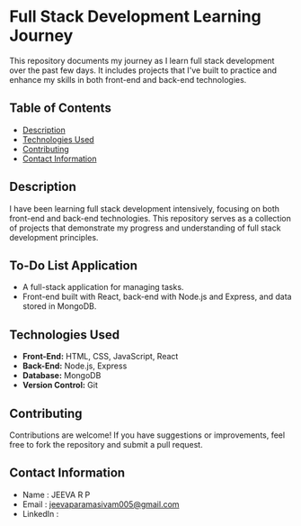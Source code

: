 # Full Stack Development Learning Journey

This repository documents my journey as I learn full stack development over the past few days. It includes projects that I've built to practice and enhance my skills in both front-end and back-end technologies.

## Table of Contents
- [Description](#description)
- [Technologies Used](#technologies-used)
- [Contributing](#contributing)
- [Contact Information](#contact-information)

## Description

I have been learning full stack development intensively, focusing on both front-end and back-end technologies. This repository serves as a collection of projects that demonstrate my progress and understanding of full stack development principles.

## To-Do List Application
- A full-stack application for managing tasks.
- Front-end built with React, back-end with Node.js and Express, and data stored in MongoDB.


## Technologies Used

- **Front-End:** HTML, CSS, JavaScript, React
- **Back-End:** Node.js, Express
- **Database:** MongoDB
- **Version Control:** Git

## Contributing

Contributions are welcome! If you have suggestions or improvements, feel free to fork the repository and submit a pull request.

## Contact Information

- Name : JEEVA R P
- Email : jeevaparamasivam005@gmail.com
- LinkedIn : 

